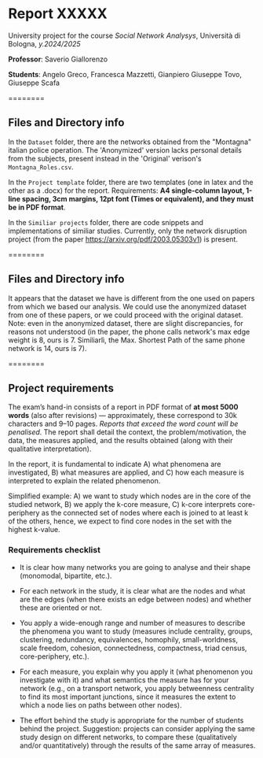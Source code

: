 # Report XXXXX

University project for the course *Social Network Analysys*, Università di Bologna, *y.2024/2025*

**Professor**: Saverio Giallorenzo

**Students**: Angelo Greco, Francesca Mazzetti, Gianpiero Giuseppe Tovo, Giuseppe Scafa

========
## Files and Directory info

In the `Dataset` folder, there are the networks obtained from the "Montagna" italian police operation. The 'Anonymized' version lacks personal details from the subjects, present instead in the 'Original' verison's `Montagna_Roles.csv`.

In the `Project template` folder, there are two templates (one in latex and the other as a .docx) for the report. Requirements: **A4 single-column layout, 1-line spacing, 3cm margins, 12pt font (Times or equivalent), and they must be in PDF format**.

In the `Similiar projects` folder, there are code snippets and implementations of similiar studies. Currently, only the network disruption project (from the paper https://arxiv.org/pdf/2003.05303v1) is present.

========
## Files and Directory info
It appears that the dataset we have is different from the one used on papers from which we based our analysis.
We could use the anonymized dataset from one of these papers, or we could proceed with the original dataset.
Note: even in the anonymized dataset, there are slight discrepancies, for reasons not understood (in the paper, the phone calls network's max edge weight is 8, ours is 7. Similiarlì, the Max. Shortest Path of the same phone network is 14, ours is 7).

========
## Project requirements

The exam’s hand-in consists of a report in PDF format of **at most 5000 words** (also after revisions) — approximately, these correspond to 30k characters and 9–10 pages. *Reports that exceed the word count will be penalised*. The report shall detail the context, the problem/motivation, the data, the measures applied, and the results obtained (along with their qualitative interpretation). 

In the report, it is fundamental to indicate A) what phenomena are investigated, B) what measures are applied, and C) how each measure is interpreted to explain the related phenomenon.

Simplified example: A) we want to study which nodes are in the core of the studied network, B) we apply the k-core measure, C) k-core interprets core-periphery as the connected set of nodes where each is joined to at least k of the others, hence, we expect to find core nodes in the set with the highest k-value.

### Requirements checklist

* It is clear how many networks you are going to analyse and their shape (monomodal, bipartite, etc.).

* For each network in the study, it is clear what are the nodes and what are the edges (when there exists an edge between nodes) and whether these are oriented or not.

* You apply a wide-enough range and number of measures to describe the phenomena you want to study (measures include centrality, groups, clustering, redundancy, equivalences, homophily, small-worldness, scale freedom, cohesion, connectedness, compactness, triad census, core-periphery, etc.).

* For each measure, you explain why you apply it (what phenomenon you investigate with it) and what semantics the measure has for your network (e.g., on a transport network, you apply betweenness centrality to find its most important junctions, since it measures the extent to which a node lies on paths between other nodes).

* The effort behind the study is appropriate for the number of students behind the project. Suggestion: projects can consider applying the same study design on different networks, to compare these (qualitatively and/or quantitatively) through the results of the same array of measures.